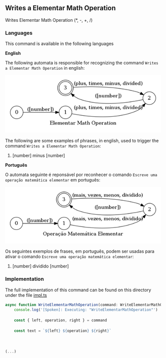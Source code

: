 ## Writes a Elementar Math Operation

Writes Elementar Math Operation (*, -, +, /)

### Languages

This command is available in the following languages

**English**

The following automata is responsible for recognizing the command `Writes a Elementar Math Operation` in english:

![English](phrase_en-US.png)

The following are some examples of phrases, in english, used to trigger the command `Writes a Elementar Math Operation`:

1. [number] minus [number]

**Português**

O automata seguinte é reponsável por reconhecer o comando `Escreve uma operação matemática elementar` em português:

![Português](phrase_pt-BR.png)

Os seguintes exemplos de frases, em português, podem ser usadas para ativar o comando `Escreve uma operação matemática elementar`:

1. [number] dividido [number]

### Implementation

The full implementation of this command can be found on this directory under the file [impl.ts](impl.ts)

```typescript
async function WriteElementarMathOperation(command: WriteElementarMathOperationParsedArgs, editor: Editor, context: {}) {
    console.log('[Spoken]: Executing: "WriteElementarMathOperation"')

    const { left, operation, right } = command

    const text = `${left} ${operation} ${right}`

  

(...)
```
